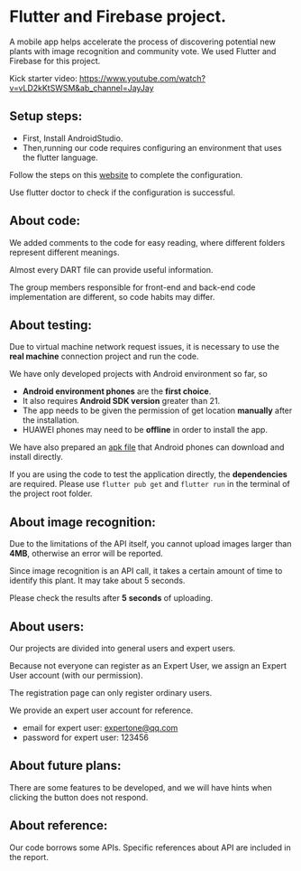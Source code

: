 # Flutter and Firebase project.

A mobile app helps accelerate the process of discovering potential new plants with image recognition and community vote. We used Flutter and Firebase for this project.

Kick starter video: https://www.youtube.com/watch?v=vLD2kKtSWSM&ab_channel=JayJay

## Setup steps:

-   First, Install AndroidStudio.
-   Then,running our code requires configuring an environment that uses the flutter language.

Follow the steps on this [website](https://flutter.dev/) to complete the configuration.

Use flutter doctor to check if the configuration is successful.

## About code:

We added comments to the code for easy reading, where different folders represent different meanings.

Almost every DART file can provide useful information.

The group members responsible for front-end and back-end code implementation are different, so code habits may differ.

## About testing:

Due to virtual machine network request issues, it is necessary to use the **real machine** connection project and run the code.

We have only developed projects with Android environment so far, so

-   **Android environment phones** are the **first choice**.
-   It also requires **Android SDK version** greater than 21.
-   The app needs to be given the permission of get location **manually** after the installation.
-   HUAWEI phones may need to be **offline** in order to install the app.

We have also prepared an [apk file](https://drive.google.com/file/d/1DHkAzoU5itsU2hll1CIAhVne4QvchHCF/view?usp=sharing) that Android phones can download and install directly.

If you are using the code to test the application directly, the **dependencies** are required. Please use
`flutter pub get`
and
`flutter run`
in the terminal of the project root folder.

## About image recognition:

Due to the limitations of the API itself, you cannot upload images larger than **4MB**, otherwise an error will be reported.

Since image recognition is an API call, it takes a certain amount of time to identify this plant. It may take about 5 seconds.

Please check the results after **5 seconds** of uploading.

## About users:

Our projects are divided into general users and expert users.

Because not everyone can register as an Expert User, we assign an Expert User account (with our permission).

The registration page can only register ordinary users.

We provide an expert user account for reference.

-   email for expert user: expertone@qq.com
-   password for expert user: 123456

## About future plans:

There are some features to be developed, and we will have hints when clicking the button does not respond.

## About reference:

Our code borrows some APIs. Specific references about API are included in the report.
